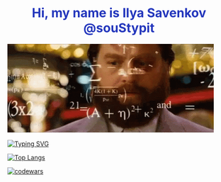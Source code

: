 <h1 align="center" style="color: #2336BC;">Hi, my name is Ilya Savenkov @souStypit</a></h1>

<img src="https://github.com/souStypit/souStypit/blob/main/the-hang-over-zach-galifianakis.gif">

[![Typing SVG](https://readme-typing-svg.herokuapp.com?color=%2336BCF7&lines=I'm+computer+science+student)](https://git.io/typing-svg)

[![Top Langs](https://github-readme-stats.vercel.app/api/top-langs/?username=souStypit&ide=asp)](https://github.com/anuraghazra/github-readme-stats)

[![codewars](https://www.codewars.com/users/souStypit/badges/large)](https://www.codewars.com/users/souStypit) 
